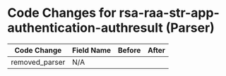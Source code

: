 # Code Changes for rsa-raa-str-app-authentication-authresult (Parser)

| Code Change | Field Name | Before | After |
|-------------|------------|--------|-------|
| removed_parser | N/A |  |  |